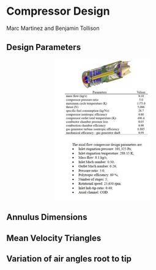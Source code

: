 # Compressor Design
Marc Martinez and Benjamin Tollison
## Design Parameters
<div style="text-align: center;">
<img src="appendix/Compressor-design-parameters.png" alt="Design Constraints" width="50%">
</div>

## Annulus Dimensions

## Mean Velocity Triangles

## Variation of air angles root to tip